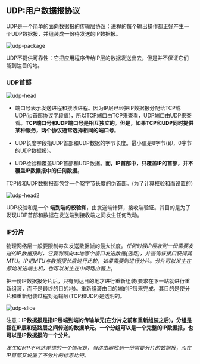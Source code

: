 ## UDP:用户数据报协议

UDP是一个简单的面向数据报的传输层协议：进程的每个输出操作都正好产生一个UDP数据报，并组装成一份待发送的IP数据报。

![udp-package](http://on64c9tla.bkt.clouddn.com/Comput/udp-package.png)

UDP不提供可靠性：它把应用程序传给IP层的数据发送出去，但是并不保证它们能到达目的地。

### UDP首部

![udp-head](http://on64c9tla.bkt.clouddn.com/Comput/udp-head.png)

+ 端口号表示发送进程和接收进程。因为IP层已经把IP数据报分配给TCP或UDP(ip首部协议字段值)，所以TCP端口由TCP来查看，UDP端口由UDP来查看。**TCP端口号和UDP端口号是相互独立的**。**但是，如果TCP和UDP同时提供某种服务，两个协议通常选择相同的端口号**。

+ UDP长度字段指UDP首部和UDP数据的字节长度。最小值是8字节(即，0字节的UDP数据报)。

+ UDP检验和覆盖UDP首部和UDP数据。**而，IP首部中，只覆盖IP的首部，并不覆盖IP数据报中的任何数据**。

TCP段和UDP数据报都包含一个12字节长度的伪首部。(为了计算校验和而设置的)

![udp-head2](http://on64c9tla.bkt.clouddn.com/Comput/udp-head2.png)

UDP校验和是一个 **端到端的校验和**，由发送端计算，接收端验证。其目的是为了发现UDP首部和数据在发送端到接收端之间发生任何改动。

### IP分片

物理网络层一般要限制每次发送数据帧的最大长度。*任何时候IP层收到一份需要发送的IP数据报时，它要判断向本地哪个接口发送数据(选路)，并查询该接口获得其MTU。IP把MTU与数据报长度进行比较，如果需要则进行分片。分片可以发生在原始发送端主机，也可以发生在中间路由器上*。

把一份IP数据报分片后，只有到达目的地才进行重新组装(要求在下一站就进行重新组装，而不是最终的目的地)。重新组装由目的端的IP层来完成，其目的是使分片和重新组装过程对运输层(TCP和UDP)是透明的。

![udp-slice](http://on64c9tla.bkt.clouddn.com/Comput/udp-slice.png)

注意：**IP数据报是指IP层端到端的传输单元(在分片之前和重新组装之后)，分组是指在IP层和链路层之间传送的数据单元。一个分组可以是一个完整的IP数据报，也可以是IP数据报的一个分片**。

*发生ICMP不可达差错的一个情况是，当路由器收到一份需要分片的数据报，而在IP首部又设置了不分片的标志比特。*
